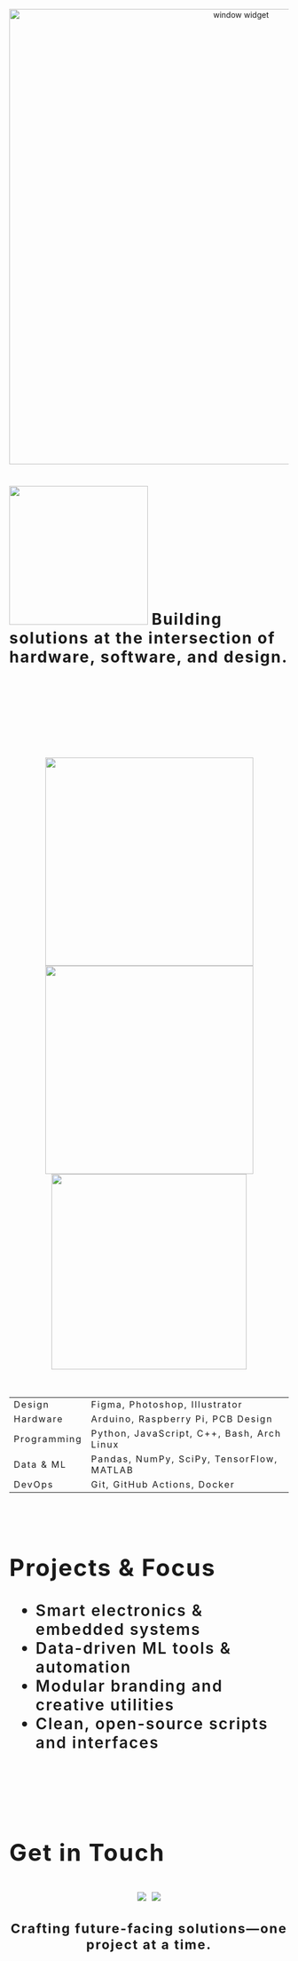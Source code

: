 <!-- Futuristic Technical GitHub Profile README for grizzleyyybear -->

<p align="center">
  <img src="https://window-lemon.vercel.app/api/Window?titleBar=Intro&title=Mrinal&desc=Tech-focused+builder+fusing+branding%2C+electronics%2C+and+machine+learning.+Loves+hardware%2C+software%2C+and+visual+design.%0A&theme=dark" alt="window widget" width="820">
</p>

<h1 align="left">
  <img src="https://media.giphy.com/media/v1.Y2lkPTc5MGI3NjExdzVsYXhldGN0eXNpd28xbGJ6eWx5bnhtNjdrZGZ4YXBwNDdsbGt1cCZlcD12MV9naWZzX3NlYXJjaCZjdD1n/NKEt9elQ5cR68/giphy.gif" width="250">
  <span style="font-weight:600; letter-spacing:2px;</span>
</h1>

<p align="right">
  <b>Building solutions at the intersection of hardware, software, and design.</b>
</p>

<br/>
<br/>
<br/>
<br/>

<div align="center">
  <img src="https://github-readme-stats.vercel.app/api?username=grizzleyyybear&show_icons=true&theme=radical" width="375">
  <img src="https://streak-stats.demolab.com?user=grizzleyyybear&theme=highcontrast" width="375">
  <img src="https://github-readme-stats.vercel.app/api/top-langs/?username=grizzleyyybear&layout=compact&theme=tokyonight" width="352">
</div>

<br/>



<table>
  <tr>
    <td>Design</td>
    <td>Figma, Photoshop, Illustrator</td>
  </tr>
  <tr>
    <td>Hardware</td>
    <td>Arduino, Raspberry Pi, PCB Design</td>
  </tr>
  <tr>
    <td>Programming</td>
    <td>Python, JavaScript, C++, Bash, Arch Linux</td>
  </tr>
  <tr>
    <td>Data & ML</td>
    <td>Pandas, NumPy, SciPy, TensorFlow, MATLAB</td>
  </tr>
  <tr>
    <td>DevOps</td>
    <td>Git, GitHub Actions, Docker</td>
  </tr>
</table>

<br/>

##  Projects & Focus

- Smart electronics & embedded systems
- Data-driven ML tools & automation
- Modular branding and creative utilities
- Clean, open-source scripts and interfaces

<br/>


<br/>

##  Get in Touch

<p align="center">
  <a href="mailto:mrinalsharmajune13@gmail.com"><img src="https://img.shields.io/badge/email-00ffea?style=for-the-badge&logo=gmail&logoColor=white"></a>
  <a href="https://www.linkedin.com/in/mrinal-sharma-92376b287/"><img src="https://img.shields.io/badge/linkedin-0a192f?style=for-the-badge&logo=linkedin&logoColor=white"></a>
</p>

<p align="center"><sup><b>Crafting future-facing solutions—one project at a time.</b></sup></p>
